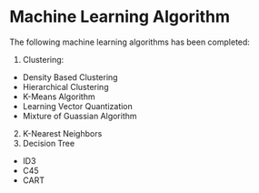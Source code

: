 # Machine Learning Algorithm
The following machine learning algorithms has been completed:
1. Clustering:
 * Density Based Clustering
 * Hierarchical Clustering
 * K-Means Algorithm
 * Learning Vector Quantization
 * Mixture of Guassian Algorithm
2. K-Nearest Neighbors
3. Decision Tree
 * ID3
 * C45
 * CART
